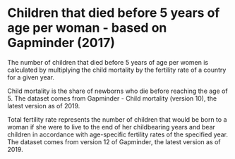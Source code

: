 # Children that died before 5 years of age per woman - based on Gapminder (2017)

The number of children that died before 5 years of age per women is calculated by multiplying the child mortality by the fertility rate of a country for a given year.

Child mortality is the share of newborns who die before reaching the age of 5. The dataset comes from Gapminder - Child mortality (version 10), the latest version as of 2019. 

Total fertility rate represents the number of children that would be born to a woman if she were to live to the end of her childbearing years and bear children in accordance with age-specific fertility rates of the specified year. The dataset comes from version 12 of Gapminder, the latest version as of 2019.